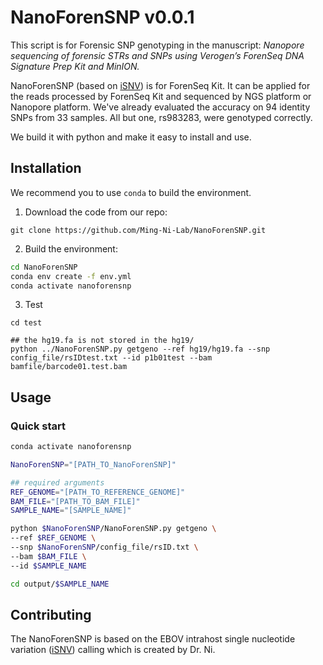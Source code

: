 # NanoForenSNP v0.0.1
This script is for Forensic SNP genotyping in the manuscript:  *Nanopore sequencing of forensic STRs and SNPs using Verogen’s ForenSeq DNA Signature Prep Kit and MinION.*

NanoForenSNP (based on [iSNV](https://github.com/generality/iSNV-calling)) is for ForenSeq Kit. It can be applied for the reads processed by ForenSeq Kit and sequenced by NGS platform or Nanopore platform. We've already evaluated the accuracy on 94 identity SNPs from 33 samples. All but one, rs983283, were genotyped correctly.

We build it with python and make it easy to install and use. 



## Installation

We recommend you to use `conda` to build the environment.

1. Download the code from our repo:

```
git clone https://github.com/Ming-Ni-Lab/NanoForenSNP.git
```

2. Build the environment:


```bash
cd NanoForenSNP
conda env create -f env.yml
conda activate nanoforensnp
```

3. Test

```
cd test

## the hg19.fa is not stored in the hg19/
python ../NanoForenSNP.py getgeno --ref hg19/hg19.fa --snp config_file/rsIDtest.txt --id p1b01test --bam bamfile/barcode01.test.bam
```



## Usage

### Quick start

```bash
conda activate nanoforensnp

NanoForenSNP="[PATH_TO_NanoForenSNP]"

## required arguments
REF_GENOME="[PATH_TO_REFERENCE_GENOME]"
BAM_FILE="[PATH_TO_BAM_FILE]"
SAMPLE_NAME="[SAMPLE_NAME]"

python $NanoForenSNP/NanoForenSNP.py getgeno \
--ref $REF_GENOME \
--snp $NanoForenSNP/config_file/rsID.txt \
--bam $BAM_FILE \
--id $SAMPLE_NAME

cd output/$SAMPLE_NAME
```



## Contributing

The NanoForenSNP is based on the EBOV intrahost single nucleotide variation ([iSNV](https://github.com/generality/iSNV-calling])) calling which is created by Dr. Ni.  

